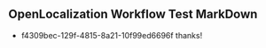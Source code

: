 ## OpenLocalization Workflow Test MarkDown
* f4309bec-129f-4815-8a21-10f99ed6696f thanks!

<!--HONumber=Jul16_HO4-->


